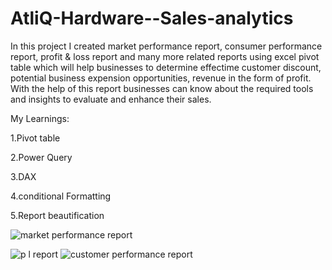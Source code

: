 

# AtliQ-Hardware--Sales-analytics
In this project I created market performance report, consumer performance report, profit & loss report and many more related reports using excel pivot table which will help businesses to determine effectime customer discount, potential business expension opportunities, revenue in the form of profit. With the help of this report businesses can know about the required tools and insights to evaluate and enhance their sales.



My Learnings:

1.Pivot table

2.Power Query

3.DAX

4.conditional Formatting

5.Report beautification




![market performance report](https://github.com/NAVPREETJ/AtliQ-Hardware--Sales-analytics/assets/163967288/75694250-a3c0-4b63-b924-a003345daf99)

![p  l report](https://github.com/NAVPREETJ/AtliQ-Hardware--Sales-analytics/assets/163967288/85d9122e-773d-4152-9e53-f277b2a92b0c)
![customer performance report](https://github.com/NAVPREETJ/AtliQ-Hardware--Sales-analytics/assets/163967288/dc8cccfc-cddd-4a12-a63c-6dfd79abdb4c)
